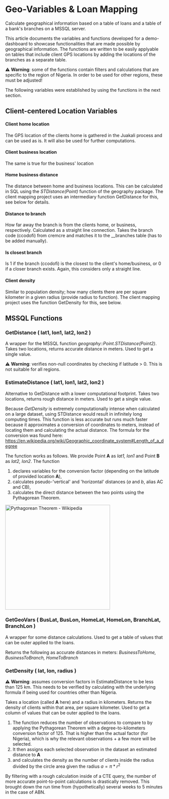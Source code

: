 # Geo-Variables & Loan Mapping
Calculate geographical information based on a table of loans and a table of a bank's branches on a MSSQL server. 

This article documents the variables and functions developed for a demo-dashboard to showcase functionalities that are made possible by geographical information. The functions are written to be easily applyable on tables that include client GPS locations by adding the locations of the branches as a separate table. 

:warning: **Warning**: some of the functions contain filters and calculations that are specific to the region of Nigeria. In order to be used for other regions, these must be adjusted!

The following variables were established by using the functions in the next section.

## Client-centered Location Variables
#### Client home location
The GPS location of the clients home is gathered in the Juakali process and can be used as is. It will also be used for further computations.
#### Client business location
  The same is true for the business' location
#### Home business distance
  The distance between home and business locations. This can be calculated in SQL using the _STDistance(Point)_ function of the geography package. The client mapping project uses an intermediary function GetDistance for this, see below for details.
#### Distance to branch
  How far away the branch is from the clients home, or business, respectively. Calculated as a straight line connection. Takes the branch code (ccodofi) from cremcre and matches it to the __branches table (has to be added manually).
#### Is closest branch
  Is 1 if the branch (ccodofi) is the closest to the client's home/business, or 0 if a closer branch exists. Again, this considers only a straight line.
#### Client density
  Similar to population density; how many clients there are per square kilometer in a given radius (provide radius to function). The client mapping project uses the function GetDensity for this, see below.

## MSSQL Functions
### GetDistance ( lat1, lon1, lat2, lon2 )
A wrapper for the MSSQL function _geography::Point.STDistance(Point2)_. Takes two locations, returns accurate distance in meters. Used to get a single value.

:warning: **Warning**: verifies non-null coordinates by checking if latitude > 0. This is not suitable for all regions. 

### EstimateDistance ( lat1, lon1, lat2, lon2 )
Alternative to GetDistance with a lower computational footprint. Takes two locations, returns rough distance in meters. Used to get a single value.

Because _GetDensity_ is extremely computationally intense when calculated on a large dataset, using STDistance would result in infinitely long computing times. This function is less accurate but runs much faster because it approximates a conversion of coordinates to meters, instead of locating them and calculating the actual distance. The formula for the conversion was found here: https://en.wikipedia.org/wiki/Geographic_coordinate_system#Length_of_a_degree

The function works as follows. We provide Point __A__ as _lat1, lon1_ and Point __B__ as _lat2, lon2_. The function 

1. declares variables for the conversion factor (depending on the latitude of provided location __A__),
2. calculates pseudo-'vertical' and 'horizontal' distances (_a_ and _b_, alias AC and CB),
3. calculates the direct distance between the two points using the Pythagorean Theorem. 

<img src='https://upload.wikimedia.org/wikipedia/commons/thumb/f/fb/Pythagoras_similar_triangles_simplified.svg/1280px-Pythagoras_similar_triangles_simplified.svg.png' alt='Pythagorean Theorem - Wikipedia' width='333px'>

### GetGeoVars ( BusLat, BusLon, HomeLat, HomeLon, BranchLat, BranchLon )
A wrapper for some distance calculations. Used to get a table of values that can be outer applied to the loans. 

Returns the following as accurate distances in meters: _BusinessToHome, BusinessToBranch, HomeToBranch_

### GetDensity ( lat, lon, radius )
⚠️ **Warning**: assumes conversion factors in EstimateDistance to be less than 125 km. This needs to be verified by calculating with the underlying formula if being used for countries other than Nigeria. 

Takes a location (called **A** here) and a radius in kilometers. Returns the density of clients within that area, per square kilometer. Used to get a column of values that can be outer applied to the loans. 

1. The function reduces the number of observations to compare to by applying the Pythagorean Theorem with a degree-to-kilometers conversion factor of 125. That is higher than the actual factor (for Nigeria), which is why the relevant observations + a few more will be selected. 
2. It then assigns each selected observation in the dataset an estimated distance to **A**
3. and calculates the density as the number of clients inside the radius divided by the circle area given the radius $a = \pi * r^2$

By filtering with a rough calculation inside of a CTE query, the number of more accurate point-to-point calculations is drastically removed. This brought down the run time from (hypothetically) several weeks to 5 minutes in the case of ABN. 

